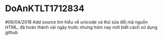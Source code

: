 # DoAnKTLT1712834
#06/04/2018 Add source tìm hiểu về unicode và thử sửa đổi mã nguồn HTML, đã hoàn thành vài ngày trước nhưng hôm nay mới biết cách sử dụng github

